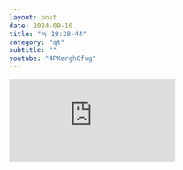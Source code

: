 ```yaml
---
layout: post
date: 2024-09-16
title: "눅 19:28-44"
category: "qt"
subtitle: ""
youtube: "4PXerghGfvg"
---
```


<div class="youtube margin-large">
    <iframe src="https://www.youtube.com/embed/4PXerghGfvg" title="YouTube video player" frameborder="0" allow="accelerometer; autoplay; clipboard-write; encrypted-media; gyroscope; picture-in-picture; web-share" allowfullscreen></iframe>
</div>

